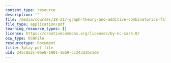 ```yaml
---
content_type: resource
description: ''
file: /media/courses/18-217-graph-theory-and-additive-combinatorics-fall-2019/245c8a2c0be8190116b9cc243d3bc1d0_RwikpgvkN_o.pdf
file_type: application/pdf
learning_resource_types: []
license: https://creativecommons.org/licenses/by-nc-sa/4.0/
ocw_type: OCWFile
resourcetype: Document
title: 3play pdf file
uid: 245c8a2c-0be8-1901-16b9-cc243d3bc1d0
---
```

